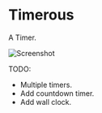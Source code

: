 Timerous
========

A Timer.

![Screenshot](https://dl.dropboxusercontent.com/u/456563/Timerous.png)

TODO:

* Multiple timers.
* Add countdown timer.
* Add wall clock.

